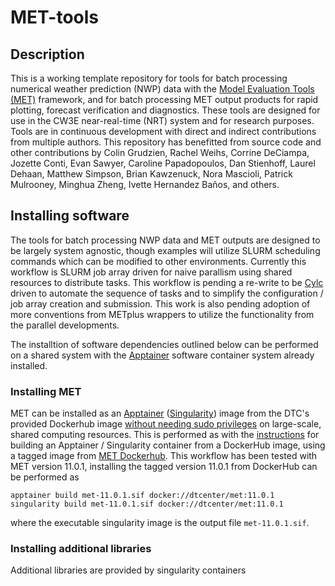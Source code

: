 # MET-tools

## Description
This is a working template repository for tools for batch processing numerical
weather prediction (NWP) data with the 
[Model Evaluation Tools (MET)](https://met.readthedocs.io/en/latest/index.html)
framework, and for batch processing MET output products for rapid plotting,
forecast verification and diagnostics. These tools are designed for use in the
CW3E near-real-time (NRT) system and for research purposes. Tools are in
continuous development with direct and indirect contributions from multiple
authors. This repository has benefitted from source code and other
contributions by Colin Grudzien, Rachel Weihs, Corrine DeCiampa,
Jozette Conti, Evan Sawyer, Caroline Papadopoulos, Dan Stienhoff,
Laurel Dehaan, Matthew Simpson, Brian Kawzenuck, Nora Mascioli,
Patrick Mulrooney, Minghua Zheng, Ivette Hernandez Ba&ntilde;os, and others.

## Installing software
The tools for batch processing NWP data and MET outputs are designed to be
largely system agnostic, though examples will utilize SLURM scheduling commands
which can be modified to other environments. Currently this workflow is SLURM
job array driven for naive parallism using shared resources to distribute tasks.
This workflow is pending a re-write to be 
[Cylc](https://cylc.github.io/) driven to automate the sequence
of tasks and to simplify the configuration / job array creation and submission.
This work is also pending adoption of more conventions from METplus wrappers
to utilize the functionality from the parallel developments.

The installtion of software dependencies outlined below can be performed 
on a shared system with the
[Apptainer](https://apptainer.org/docs/user/latest/) software container
system already installed.

### Installing MET
MET can be installed as an [Apptainer](https://apptainer.org/docs/user/latest/index.html)
([Singularity](https://docs.sylabs.io/guides/latest/user-guide/index.html)) image from the
DTC's provided Dockerhub image
[without needing sudo privileges](https://apptainer.org/docs/user/latest/fakeroot.html)
on large-scale, shared computing resources.  This is performed as with the
[instructions](https://apptainer.org/docs/user/latest/build_a_container.html#downloading-an-existing-container-from-docker-hub)
for building an Apptainer / Singularity container from a DockerHub image, using a tagged image
from [MET Dockerhub](https://hub.docker.com/r/dtcenter/met). 
This workflow has been tested with MET version 11.0.1, installing the tagged version
11.0.1 from DockerHub can be performed as
```
apptainer build met-11.0.1.sif docker://dtcenter/met:11.0.1
singularity build met-11.0.1.sif docker://dtcenter/met:11.0.1
```
where the executable singularity image is the output file `met-11.0.1.sif`.

### Installing additional libraries
Additional libraries are provided by singularity containers
